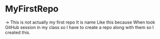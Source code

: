 # MyFirstRepo
-> This is not actually my first repo It is name Like this because When took GitHub session in my class so I have to create a repo along with them so I created this.
